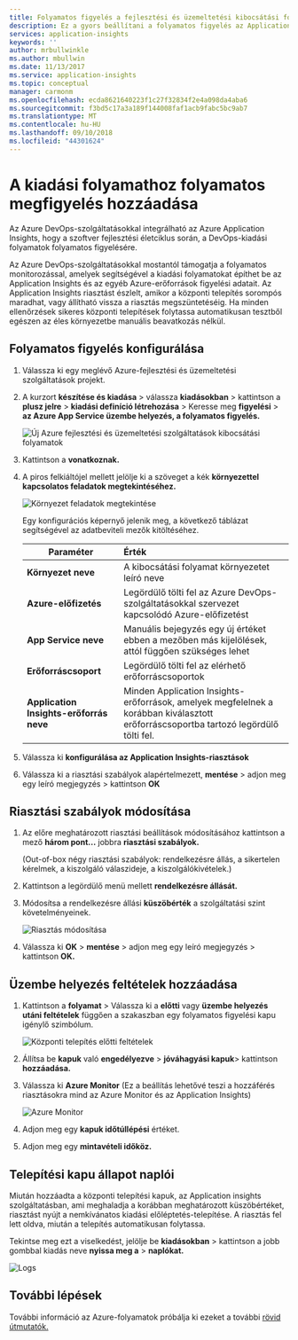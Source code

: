 ```yaml
---
title: Folyamatos figyelés a fejlesztési és üzemeltetési kibocsátási folyamat az Azure DevOps és az Azure Application Insights |} A Microsoft Docs
description: Ez a gyors beállítani a folyamatos figyelés az Application insights segítségével
services: application-insights
keywords: ''
author: mrbullwinkle
ms.author: mbullwin
ms.date: 11/13/2017
ms.service: application-insights
ms.topic: conceptual
manager: carmonm
ms.openlocfilehash: ecda8621640223f1c27f32834f2e4a098da4aba6
ms.sourcegitcommit: f3bd5c17a3a189f144008faf1acb9fabc5bc9ab7
ms.translationtype: MT
ms.contentlocale: hu-HU
ms.lasthandoff: 09/10/2018
ms.locfileid: "44301624"
---
```

# <a name="add-continuous-monitoring-to-your-release-pipeline"></a>A kiadási folyamathoz folyamatos megfigyelés hozzáadása

Az Azure DevOps-szolgáltatásokkal integrálható az Azure Application Insights, hogy a szoftver fejlesztési életciklus során, a DevOps-kiadási folyamatok folyamatos figyelésére. 

Az Azure DevOps-szolgáltatásokkal mostantól támogatja a folyamatos monitorozással, amelyek segítségével a kiadási folyamatokat építhet be az Application Insights és az egyéb Azure-erőforrások figyelési adatait. Az Application Insights riasztást észlelt, amikor a központi telepítés sorompós maradhat, vagy állítható vissza a riasztás megszüntetéséig. Ha minden ellenőrzések sikeres központi telepítések folytassa automatikusan tesztből egészen az éles környezetbe manuális beavatkozás nélkül. 

## <a name="configure-continuous-monitoring"></a>Folyamatos figyelés konfigurálása

1. Válassza ki egy meglévő Azure-fejlesztési és üzemeltetési szolgáltatások projekt.

2. A kurzort **készítése és kiadása** > válassza **kiadásokban** > kattintson a **plusz jelre** > **kiadási definíció létrehozása** > Keresse meg **figyelési** > **az Azure App Service üzembe helyezés, a folyamatos figyelés.**

   ![Új Azure fejlesztési és üzemeltetési szolgáltatások kibocsátási folyamatok](.\media\app-insights-continuous-monitoring\001.png)

3. Kattintson a **vonatkoznak.**

4. A piros felkiáltójel mellett jelölje ki a szöveget a kék **környezettel kapcsolatos feladatok megtekintéséhez.**

   ![Környezet feladatok megtekintése](.\media\app-insights-continuous-monitoring\002.png)

   Egy konfigurációs képernyő jelenik meg, a következő táblázat segítségével az adatbeviteli mezők kitöltéséhez.

    | Paraméter        | Érték |
   | ------------- |:-----|
   | **Környezet neve**      | A kibocsátási folyamat környezetet leíró neve |
   | **Azure-előfizetés** | Legördülő tölti fel az Azure DevOps-szolgáltatásokkal szervezet kapcsolódó Azure-előfizetést|
   | **App Service neve** | Manuális bejegyzés egy új értéket ebben a mezőben más kijelölések, attól függően szükséges lehet |
   | **Erőforráscsoport**    | Legördülő tölti fel az elérhető erőforráscsoportok |
   | **Application Insights-erőforrás neve** | Minden Application Insights-erőforrások, amelyek megfelelnek a korábban kiválasztott erőforráscsoportba tartozó legördülő tölti fel.

5. Válassza ki **konfigurálása az Application Insights-riasztások**

6. Válassza ki a riasztási szabályok alapértelmezett, **mentése** > adjon meg egy leíró megjegyzés > kattintson **OK**

## <a name="modify-alert-rules"></a>Riasztási szabályok módosítása

1. Az előre meghatározott riasztási beállítások módosításához kattintson a mező **három pont...**  jobbra **riasztási szabályok.**

   (Out-of-box négy riasztási szabályok: rendelkezésre állás, a sikertelen kérelmek, a kiszolgáló válaszideje, a kiszolgálókivételek.)

2. Kattintson a legördülő menü mellett **rendelkezésre állását.**

3. Módosítsa a rendelkezésre állási **küszöbérték** a szolgáltatási szint követelményeinek.

   ![Riasztás módosítása](.\media\app-insights-continuous-monitoring\003.png)

4. Válassza ki **OK** > **mentése** > adjon meg egy leíró megjegyzés > kattintson **OK.**

## <a name="add-deployment-conditions"></a>Üzembe helyezés feltételek hozzáadása

1. Kattintson a **folyamat** > Válassza ki a **előtti** vagy **üzembe helyezés utáni feltételek** függően a szakaszban egy folyamatos figyelési kapu igénylő szimbólum.

   ![Központi telepítés előtti feltételek](.\media\app-insights-continuous-monitoring\004.png)

2. Állítsa be **kapuk** való **engedélyezve** > **jóváhagyási kapuk**> kattintson **hozzáadása.**

3. Válassza ki **Azure Monitor** (Ez a beállítás lehetővé teszi a hozzáférés riasztásokra mind az Azure Monitor és az Application Insights)

    ![Azure Monitor](.\media\app-insights-continuous-monitoring\005.png)

4. Adjon meg egy **kapuk időtúllépési** értéket.

5. Adjon meg egy **mintavételi időköz.**

## <a name="deployment-gate-status-logs"></a>Telepítési kapu állapot naplói

Miután hozzáadta a központi telepítési kapuk, az Application insights szolgáltatásban, ami meghaladja a korábban meghatározott küszöbértéket, riasztást nyújt a nemkívánatos kiadási előléptetés-telepítése. A riasztás fel lett oldva, miután a telepítés automatikusan folytassa.

Tekintse meg ezt a viselkedést, jelölje be **kiadásokban** > kattintson a jobb gombbal kiadás neve **nyissa meg a** > **naplókat.**

![Logs](.\media\app-insights-continuous-monitoring\006.png)

## <a name="next-steps"></a>További lépések

További információ az Azure-folyamatok próbálja ki ezeket a további [rövid útmutatók.](https://docs.microsoft.com/azure/devops/pipelines)
